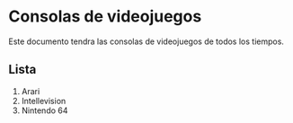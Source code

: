 # Consolas de videojuegos

Este documento tendra las consolas de videojuegos de todos los tiempos.

## Lista
1. Arari
2. Intellevision
3. Nintendo 64
